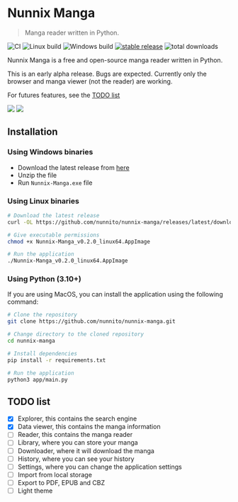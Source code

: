 # Nunnix Manga
> Manga reader written in Python.
 
![CI](https://github.com/nunnito/nunnix-manga/actions/workflows/python-lint-pytest.yml/badge.svg)
![Linux build](https://github.com/nunnito/nunnix-manga/actions/workflows/linux-build.yml/badge.svg)
![Windows build](https://github.com/nunnito/nunnix-manga/actions/workflows/windows-build.yml/badge.svg)
[![stable release](https://img.shields.io/github/v/release/nunnito/nunnix-manga?include_prereleases&label=download)](https://github.com/nunnito/nunnix-manga/releases)
![total downloads](https://img.shields.io/github/downloads/nunnito/nunnix-manga/total?label=total%20downloads)

Nunnix Manga is a free and open-source manga reader written in Python.

This is an early alpha release. Bugs are expected. Currently only the browser and manga viewer (not the reader) are working.

For futures features, see the [TODO list](#todo-list)


![](https://i.imgur.com/LaUypU3.jpg)
![](https://i.imgur.com/hkubjYp.png)


## Installation
### Using Windows binaries
- Download the latest release from [here](https://github.com/nunnito/nunnix-manga/releases/latest/download/Nunnix_Manga_v0.2.0_win64.zip)
- Unzip the file
- Run `Nunnix-Manga.exe` file

### Using Linux binaries
```bash
# Download the latest release
curl -OL https://github.com/nunnito/nunnix-manga/releases/latest/download/Nunnix-Manga_v0.2.0_linux64.AppImage

# Give executable permissions
chmod +x Nunnix-Manga_v0.2.0_linux64.AppImage

# Run the application
./Nunnix-Manga_v0.2.0_linux64.AppImage
```

### Using Python (3.10+)
If you are using MacOS, you can install the application using the following command:
```bash
# Clone the repository
git clone https://github.com/nunnito/nunnix-manga.git

# Change directory to the cloned repository
cd nunnix-manga

# Install dependencies
pip install -r requirements.txt

# Run the application
python3 app/main.py
```

## TODO list
- [x] Explorer, this contains the search engine
- [x] Data viewer, this contains the manga information
- [ ] Reader, this contains the manga reader
- [ ] Library, where you can store your manga
- [ ] Downloader, where it will download the manga
- [ ] History, where you can see your history
- [ ] Settings, where you can change the application settings
- [ ] Import from local storage
- [ ] Export to PDF, EPUB and CBZ
- [ ] Light theme
